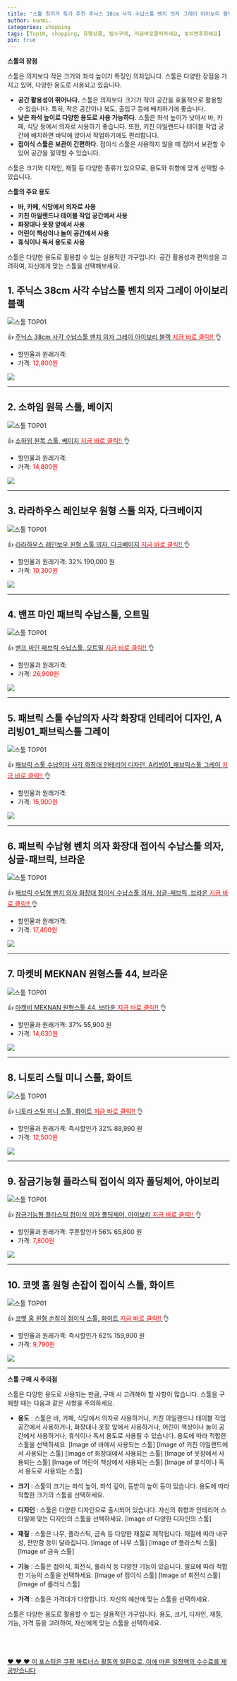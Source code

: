 ```yaml
---
title: "스툴 최저가 특가 추천 주닉스 38cm 사각 수납스툴 벤치 의자 그레이 아이보리 블랙 비교 장점 구매가이드"
author: eunmi.
categories: shopping
tags: [Top10, shopping, 유행상품, 필수구매, 지금바로클릭하세요, 놓치면후회해요]
pin: true
---
```

**스툴의 장점**

스툴은 의자보다 작은 크기와 좌석 높이가 특징인 의자입니다. 스툴은 다양한 장점을 가지고 있어, 다양한 용도로 사용되고 있습니다.

* **공간 활용성이 뛰어나다.** 스툴은 의자보다 크기가 작아 공간을 효율적으로 활용할 수 있습니다. 특히, 작은 공간이나 복도, 출입구 등에 배치하기에 좋습니다.
* **낮은 좌석 높이로 다양한 용도로 사용 가능하다.** 스툴은 좌석 높이가 낮아서 바, 카페, 식당 등에서 의자로 사용하기 좋습니다. 또한, 키친 아일랜드나 테이블 작업 공간에 배치하면 바닥에 앉아서 작업하기에도 편리합니다.
* **접이식 스툴은 보관이 간편하다.** 접이식 스툴은 사용하지 않을 때 접어서 보관할 수 있어 공간을 절약할 수 있습니다.

스툴은 크기와 디자인, 재질 등 다양한 종류가 있으므로, 용도와 취향에 맞게 선택할 수 있습니다.

**스툴의 주요 용도**

* **바, 카페, 식당에서 의자로 사용**
* **키친 아일랜드나 테이블 작업 공간에서 사용**
* **화장대나 옷장 앞에서 사용**
* **어린이 책상이나 놀이 공간에서 사용**
* **휴식이나 독서 용도로 사용**

스툴은 다양한 용도로 활용할 수 있는 실용적인 가구입니다. 공간 활용성과 편의성을 고려하여, 자신에게 맞는 스툴을 선택해보세요.

   

## 1. 주닉스 38cm 사각 수납스툴 벤치 의자 그레이 아이보리 블랙

![스툴 TOP01](https://thumbnail9.coupangcdn.com/thumbnails/remote/230x230ex/image/vendor_inventory/2533/219e884aa35a1531e93ddcab1ffe63ea1d0fcaedc1c6c7c58523c518c355.jpg)


👍 [주닉스 38cm 사각 수납스툴 벤치 의자 그레이 아이보리 블랙 <font color=red> 지금 바로 클릭!! </font> ](https://link.coupang.com/re/AFFSDP?lptag=AF3617701&subid=GithubCoopas&pageKey=7476491392&traceid=V0-153&itemId=19519696172&vendorItemId=86628539118) 👌 


- 할인율과 원래가격: 
- 가격: <span style='color:red'>12,800원</span>

[![](/discount_price.png)](https://link.coupang.com/re/AFFSDP?lptag=AF3617701&subid=GithubCoopas&pageKey=7476491392&traceid=V0-153&itemId=19519696172&vendorItemId=86628539118)

---


   

## 2. 소하임 원목 스툴, 베이지

![스툴 TOP01](https://thumbnail8.coupangcdn.com/thumbnails/remote/230x230ex/image/vendor_inventory/75ea/dd2cabdfd3deec0340001e950a98d965ec09365836a39bf338ac3ac0a86e.jpg)


👍 [소하임 원목 스툴, 베이지 <font color=red> 지금 바로 클릭!! </font> ](https://link.coupang.com/re/AFFSDP?lptag=AF3617701&subid=GithubCoopas&pageKey=7133773355&traceid=V0-153&itemId=17894614702&vendorItemId=85413355081) 👌 


- 할인율과 원래가격: 
- 가격: <span style='color:red'>14,800원</span>

[![](/discount_price.png)](https://link.coupang.com/re/AFFSDP?lptag=AF3617701&subid=GithubCoopas&pageKey=7133773355&traceid=V0-153&itemId=17894614702&vendorItemId=85413355081)

---


   

## 3. 라라하우스 레인보우 원형 스툴 의자, 다크베이지

![스툴 TOP01](https://thumbnail9.coupangcdn.com/thumbnails/remote/230x230ex/image/rs_quotation_api/hcnilo0f/8f43ef6204264427b9b72a9c03f94c7d.jpg)


👍 [라라하우스 레인보우 원형 스툴 의자, 다크베이지 <font color=red> 지금 바로 클릭!! </font> ](https://link.coupang.com/re/AFFSDP?lptag=AF3617701&subid=GithubCoopas&pageKey=7193898766&traceid=V0-153&itemId=18169290757&vendorItemId=85318733426) 👌 


- 할인율과 원래가격: 32%  190,000   원
- 가격: <span style='color:red'>10,300원</span>

[![](/discount_price.png)](https://link.coupang.com/re/AFFSDP?lptag=AF3617701&subid=GithubCoopas&pageKey=7193898766&traceid=V0-153&itemId=18169290757&vendorItemId=85318733426)

---


   

## 4. 밴프 마인 패브릭 수납스툴, 오트밀

![스툴 TOP01](https://thumbnail8.coupangcdn.com/thumbnails/remote/230x230ex/image/retail/images/5928486934044807-720fd116-012d-433b-a0e8-18850449049d.jpg)


👍 [밴프 마인 패브릭 수납스툴, 오트밀 <font color=red> 지금 바로 클릭!! </font> ](https://link.coupang.com/re/AFFSDP?lptag=AF3617701&subid=GithubCoopas&pageKey=6699350268&traceid=V0-153&itemId=15511863230&vendorItemId=82731159970) 👌 


- 할인율과 원래가격: 
- 가격: <span style='color:red'>26,900원</span>

[![](/discount_price.png)](https://link.coupang.com/re/AFFSDP?lptag=AF3617701&subid=GithubCoopas&pageKey=6699350268&traceid=V0-153&itemId=15511863230&vendorItemId=82731159970)

---


   

## 5. 패브릭 스툴 수납의자 사각 화장대 인테리어 디자인, A리빙01_패브릭스툴 그레이

![스툴 TOP01](https://thumbnail10.coupangcdn.com/thumbnails/remote/230x230ex/image/vendor_inventory/f983/a2cb6b39ab13c79898c31d9d54e046278c9fd06836aaab7724ed41ba1412.jpg)


👍 [패브릭 스툴 수납의자 사각 화장대 인테리어 디자인, A리빙01_패브릭스툴 그레이 <font color=red> 지금 바로 클릭!! </font> ](https://link.coupang.com/re/AFFSDP?lptag=AF3617701&subid=GithubCoopas&pageKey=6366199402&traceid=V0-153&itemId=13462619184&vendorItemId=80716992221) 👌 


- 할인율과 원래가격: 
- 가격: <span style='color:red'>15,900원</span>

[![](/discount_price.png)](https://link.coupang.com/re/AFFSDP?lptag=AF3617701&subid=GithubCoopas&pageKey=6366199402&traceid=V0-153&itemId=13462619184&vendorItemId=80716992221)

---


   

## 6. 패브릭 수납형 벤치 의자 화장대 접이식 수납스툴 의자, 싱글-패브릭, 브라운

![스툴 TOP01](https://thumbnail9.coupangcdn.com/thumbnails/remote/230x230ex/image/vendor_inventory/c67f/ebbedd56c30fd959f33696dfee8b5e0183f8100d7144774dd19d15444517.jpg)


👍 [패브릭 수납형 벤치 의자 화장대 접이식 수납스툴 의자, 싱글-패브릭, 브라운 <font color=red> 지금 바로 클릭!! </font> ](https://link.coupang.com/re/AFFSDP?lptag=AF3617701&subid=GithubCoopas&pageKey=1952514413&traceid=V0-153&itemId=3316699096&vendorItemId=71303572984) 👌 


- 할인율과 원래가격: 
- 가격: <span style='color:red'>17,400원</span>

[![](/discount_price.png)](https://link.coupang.com/re/AFFSDP?lptag=AF3617701&subid=GithubCoopas&pageKey=1952514413&traceid=V0-153&itemId=3316699096&vendorItemId=71303572984)

---


   

## 7. 마켓비 MEKNAN 원형스툴 44, 브라운

![스툴 TOP01](https://thumbnail10.coupangcdn.com/thumbnails/remote/230x230ex/image/retail/images/2019/08/13/15/1/70e98542-3a54-45ac-921d-88b41a48347a.jpg)


👍 [마켓비 MEKNAN 원형스툴 44, 브라운 <font color=red> 지금 바로 클릭!! </font> ](https://link.coupang.com/re/AFFSDP?lptag=AF3617701&subid=GithubCoopas&pageKey=280803064&traceid=V0-153&itemId=891284295&vendorItemId=5242917786) 👌 


- 할인율과 원래가격: 37%  55,900   원
- 가격: <span style='color:red'>14,630원</span>

[![](/discount_price.png)](https://link.coupang.com/re/AFFSDP?lptag=AF3617701&subid=GithubCoopas&pageKey=280803064&traceid=V0-153&itemId=891284295&vendorItemId=5242917786)

---


   

## 8. 니토리 스틸 미니 스툴, 화이트

![스툴 TOP01](https://thumbnail6.coupangcdn.com/thumbnails/remote/230x230ex/image/retail/images/3824909598758275-776f2712-a91d-4462-a226-bad96e1fc20c.jpg)


👍 [니토리 스틸 미니 스툴, 화이트 <font color=red> 지금 바로 클릭!! </font> ](https://link.coupang.com/re/AFFSDP?lptag=AF3617701&subid=GithubCoopas&pageKey=6550558917&traceid=V0-153&itemId=14621818274&vendorItemId=81863462132) 👌 


- 할인율과 원래가격: 즉시할인가 32%  88,990   원
- 가격: <span style='color:red'>12,500원</span>

[![](/discount_price.png)](https://link.coupang.com/re/AFFSDP?lptag=AF3617701&subid=GithubCoopas&pageKey=6550558917&traceid=V0-153&itemId=14621818274&vendorItemId=81863462132)

---


   

## 9. 잠금기능형 플라스틱 접이식 의자 폴딩체어, 아이보리

![스툴 TOP01](https://thumbnail8.coupangcdn.com/thumbnails/remote/230x230ex/image/vendor_inventory/a8e6/fe6ae9ad8ea45ce849f3b99e37aeb3ef676622517e56695d08ea10d7fbe9.jpg)


👍 [잠금기능형 플라스틱 접이식 의자 폴딩체어, 아이보리 <font color=red> 지금 바로 클릭!! </font> ](https://link.coupang.com/re/AFFSDP?lptag=AF3617701&subid=GithubCoopas&pageKey=7251876662&traceid=V0-153&itemId=18448766009&vendorItemId=85589580739) 👌 


- 할인율과 원래가격: 쿠폰할인가 56%  65,800   원
- 가격: <span style='color:red'>7,800원</span>

[![](/discount_price.png)](https://link.coupang.com/re/AFFSDP?lptag=AF3617701&subid=GithubCoopas&pageKey=7251876662&traceid=V0-153&itemId=18448766009&vendorItemId=85589580739)

---


   

## 10. 코멧 홈 원형 손잡이 접이식 스툴, 화이트

![스툴 TOP01](https://thumbnail10.coupangcdn.com/thumbnails/remote/230x230ex/image/retail/images/98651247692561-66a88066-b32b-4c9f-8d30-7d1981ee4a9a.jpg)


👍 [코멧 홈 원형 손잡이 접이식 스툴, 화이트 <font color=red> 지금 바로 클릭!! </font> ](https://link.coupang.com/re/AFFSDP?lptag=AF3617701&subid=GithubCoopas&pageKey=7395675494&traceid=V0-153&itemId=19130563592&vendorItemId=86250206151) 👌 


- 할인율과 원래가격: 즉시할인가 62%  159,900   원
- 가격: <span style='color:red'>9,790원</span>

[![](/discount_price.png)](https://link.coupang.com/re/AFFSDP?lptag=AF3617701&subid=GithubCoopas&pageKey=7395675494&traceid=V0-153&itemId=19130563592&vendorItemId=86250206151)

---
**스툴 구매 시 주의점**

스툴은 다양한 용도로 사용되는 만큼, 구매 시 고려해야 할 사항이 많습니다. 스툴을 구매할 때는 다음과 같은 사항을 주의하세요.

* **용도** : 스툴은 바, 카페, 식당에서 의자로 사용하거나, 키친 아일랜드나 테이블 작업 공간에서 사용하거나, 화장대나 옷장 앞에서 사용하거나, 어린이 책상이나 놀이 공간에서 사용하거나, 휴식이나 독서 용도로 사용될 수 있습니다. 용도에 따라 적합한 스툴을 선택하세요.
[Image of 바에서 사용되는 스툴]
[Image of 키친 아일랜드에서 사용되는 스툴]
[Image of 화장대에서 사용되는 스툴]
[Image of 옷장에서 사용되는 스툴]
[Image of 어린이 책상에서 사용되는 스툴]
[Image of 휴식이나 독서 용도로 사용되는 스툴]

* **크기** : 스툴의 크기는 좌석 높이, 좌석 깊이, 등받이 높이 등이 있습니다. 용도에 따라 적합한 크기의 스툴을 선택하세요.

* **디자인** : 스툴은 다양한 디자인으로 출시되어 있습니다. 자신의 취향과 인테리어 스타일에 맞는 디자인의 스툴을 선택하세요.
[Image of 다양한 디자인의 스툴]

* **재질** : 스툴은 나무, 플라스틱, 금속 등 다양한 재질로 제작됩니다. 재질에 따라 내구성, 편안함 등이 달라집니다.
[Image of 나무 스툴]
[Image of 플라스틱 스툴]
[Image of 금속 스툴]

* **기능** : 스툴은 접이식, 회전식, 롤러식 등 다양한 기능이 있습니다. 필요에 따라 적합한 기능의 스툴을 선택하세요.
[Image of 접이식 스툴]
[Image of 회전식 스툴]
[Image of 롤러식 스툴]

* **가격** : 스툴은 가격대가 다양합니다. 자신의 예산에 맞는 스툴을 선택하세요.

스툴은 다양한 용도로 활용할 수 있는 실용적인 가구입니다. 용도, 크기, 디자인, 재질, 기능, 가격 등을 고려하여, 자신에게 맞는 스툴을 선택하세요.<br><br><br><br><br> [ ❤ ❤ ❤ 이 포스팅은 쿠팡 파트너스 활동의 일환으로, 이에 따른 일정액의 수수료를 제공받습니다](https://link.coupang.com/a/bcEFyh)